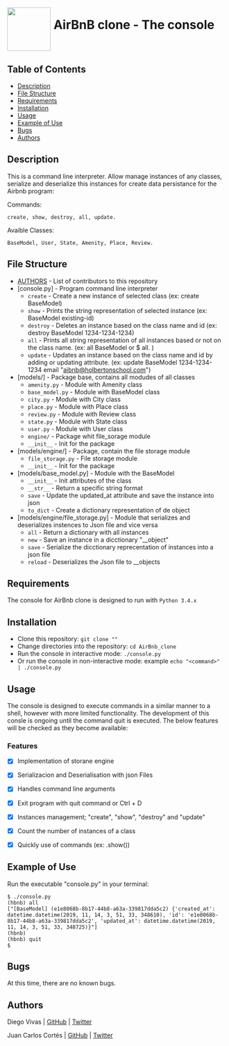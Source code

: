 # <a href="url"><img src="https://images.assetsdelivery.com/compings_v2/dmstudio/dmstudio1606/dmstudio160600030.jpg" align="middle" width="100" height="100"></a> AirBnB clone - The console


## Table of Contents
* [Description](#description)
* [File Structure](#file-structure)
* [Requirements](#requirements)
* [Installation](#installation)
* [Usage](#usage)
* [Example of Use](#example-of-use)
* [Bugs](#bugs)
* [Authors](#authors)

## Description
This is a command line interpreter.
Allow manage instances of any classes, serialize and deserialize this instances for create data persistance for the Airbnb program:

Commands:
   ```
   create, show, destroy, all, update.
   ```
Avaible Classes:
   ```
   BaseModel, User, State, Amenity, Place, Review.
   ```

   
## File Structure
* [AUTHORS](AUTHORS) - List of contributors to this repository
* [console.py] - Program command line interpreter
  * `create` - Create a new instance of selected class (ex: create BaseModel)
  * `show` - Prints the string representation of selected instance (ex: BaseModel existing-id)
  * `destroy` - Deletes an instance based on the class name and id (ex: destroy BaseModel 1234-1234-1234)
  * `all` - Prints all string representation of all instances based or not on the class name. (ex:  all BaseModel or $ all. )
  * `update` - Updates an instance based on the class name and id by adding or updating attribute. (ex: update BaseModel 1234-1234-1234 email "aibnb@holbertonschool.com") 
* [models/] - Package base, contains all modudes of all classes
  * `amenity.py` - Module with Amenity class
  * `base_model.py` - Module with BaseModel class
  * `city.py` - Module with City class
  * `place.py` - Module with Place class
  * `review.py` - Module with Review class
  * `state.py` - Module with State class
  * `user.py` - Module with User class
  * `engine/` - Package whit file_sorage module
  * `__init__` - Init for the package
* [models/engine/] - Package, contain the file storage module
  * `file_storage.py` - File storage module
  * `__init__` - Init for the package
* [models/base_model.py] - Module with the BaseModel
  * `__init__` - Init attributes of the class
  * `__str__` - Return a specific string format
  * `save` - Update the updated_at attribute and save the instance into json
  * `to_dict` - Create a dictionary representation of de object
* [models/engine/file_storage.py] - Module that serializes and deserializes instences to Json file and vice versa
  * `all` - Return a dictionary with all instances
  * `new` - Save an instance in a dicctionary "__object"
  * `save` - Serialize the dicctionary reprecentation of instances into a json file
  * `reload` - Deserializes the Json file to __objects 
  
 

## Requirements

The console for AirBnb clone is designed to run with `Python 3.4.x` 

## Installation

   - Clone this repository: `git clone ""`
   - Change directories into the repository: `cd AirBnb_clone`
   - Run the console in interactive mode: `./console.py`
   - Or run the console in non-interactive mode: example `echo "<command>" | ./console.py`

## Usage

The console is designed to execute commands in a similar manner to a shell, however with more limited functionality. The development of this consle is ongoing until the command quit is executed. The below features will be checked as they become available:

### Features
- [x] Implementation of storane engine
- [x] Serializacion and Deserialisation with json Files
- [x] Handles command line arguments
- [x] Exit program with quit command or Ctrl + D
- [x] Instances management; "create", "show", "destroy" and "update"
- [x] Count the number of instances of a class
- [x] Quickly use of commands (ex: <class name>.show(<id>))


## Example of Use
Run the executable "console.py" in your terminal:
```
$ ./console.py
(hbnb) all
["[BaseModel] (e1e8068b-8b17-44b8-a63a-339817dda5c2) {'created_at': datetime.datetime(2019, 11, 14, 3, 51, 33, 348610), 'id': 'e1e8068b-8b17-44b8-a63a-339817dda5c2', 'updated_at': datetime.datetime(2019, 11, 14, 3, 51, 33, 348725)}"]
(hbnb)
(hbnb) quit
$
```
## Bugs
At this time, there are no known bugs.

## Authors
Diego Vivas  | [GitHub](https://github.com/diegovivas) | [Twitter](https://twitter.com/rdiegovivas)

Juan Carlos Cortés | [GitHub](https://github.com/jucortesa) | [Twitter](https://twitter.com/jucortesa)

